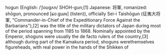 hogun (English: /ˈʃoʊɡʌn/ SHOH-gun;[1] Japanese: 将軍, romanized:
shōgun, pronounced [ɕoːɡɯɴ] (listen)), officially Sei-i Taishōgun 
(征夷大将軍, "Commander-in-Chief of the Expeditionary Force Against the Barbarians"),[2] was the title of the military dictators of Japan 
during most of the period spanning from 1185 to 1868. Nominally appointed by the Emperor, shoguns were usually the de facto rulers of the
country,[3] although during part of the Kamakura period, shoguns
 werethemselves figureheads, with real power in the hands of the Shikken of